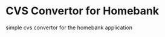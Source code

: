 CVS Convertor for Homebank
==========================

simple cvs convertor for the homebank application
